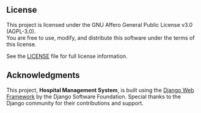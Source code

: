 ## License

This project is licensed under the GNU Affero General Public License v3.0 (AGPL-3.0).  
You are free to use, modify, and distribute this software under the terms of this license.

See the [LICENSE](LICENSE) file for full license information.

## Acknowledgments

This project, **Hospital Management System**, is built using the [Django Web Framework](https://github.com/django/django) by the Django Software Foundation. Special thanks to the Django community for their contributions and support.

